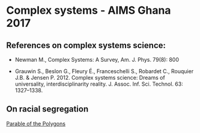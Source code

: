# Complex systems - AIMS Ghana 2017

## References on complex systems science:

* Newman  M., Complex Systems: A Survey, Am. J. Phys. 79(8): 800

* Grauwin S., Beslon G., Fleury É., Franceschelli S., Robardet C., Rouquier J.B. & Jensen P. 2012. Complex systems science: Dreams of universality, interdisciplinarity reality. J. Assoc. Inf. Sci. Technol. 63: 1327–1338. 

## On racial segregation

[Parable of the Polygons](http://ncase.me/polygons/)
